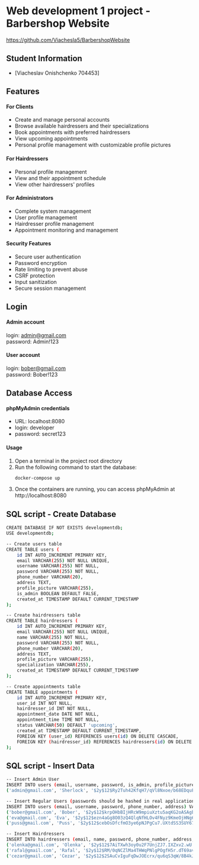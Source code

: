 # Web development 1 project - Barbershop Website
https://github.com/Viachesla5/BarbershopWebsite

## Student Information

- [Viacheslav Onishchenko 704453]

## Features

#### For Clients
- Create and manage personal accounts
- Browse available hairdressers and their specializations
- Book appointments with preferred hairdressers
- View upcoming appointments
- Personal profile management with customizable profile pictures

#### For Hairdressers
- Personal profile management
- View and their appointment schedule
- View other hairdressers' profiles

#### For Administrators
- Complete system management
- User profile management
- Hairdresser profile management
- Appointment monitoring and management

#### Security Features
- Secure user authentication
- Password encryption
- Rate limiting to prevent abuse
- CSRF protection
- Input sanitization
- Secure session management



## Login

#### Admin account

login: admin@gmail.com \
password: Admin!123

#### User account

login: bober@gmail.com \
password: Bober!123

## Database Access

#### phpMyAdmin credentials
- URL: localhost:8080
- login: developer
- password: secret123

#### Usage
1. Open a terminal in the project root directory
2. Run the following command to start the database:
   ```bash
   docker-compose up
   ```
3. Once the containers are running, you can access phpMyAdmin at http://localhost:8080



## SQL script - Create Database

```bash
CREATE DATABASE IF NOT EXISTS developmentdb;
USE developmentdb;
```

```bash
-- Create users table
CREATE TABLE users (
    id INT AUTO_INCREMENT PRIMARY KEY,
    email VARCHAR(255) NOT NULL UNIQUE,
    username VARCHAR(255) NOT NULL,
    password VARCHAR(255) NOT NULL,
    phone_number VARCHAR(20),
    address TEXT,
    profile_picture VARCHAR(255),
    is_admin BOOLEAN DEFAULT FALSE,
    created_at TIMESTAMP DEFAULT CURRENT_TIMESTAMP
);

-- Create hairdressers table
CREATE TABLE hairdressers (
    id INT AUTO_INCREMENT PRIMARY KEY,
    email VARCHAR(255) NOT NULL UNIQUE,
    name VARCHAR(255) NOT NULL,
    password VARCHAR(255) NOT NULL,
    phone_number VARCHAR(20),
    address TEXT,
    profile_picture VARCHAR(255),
    specialization VARCHAR(255),
    created_at TIMESTAMP DEFAULT CURRENT_TIMESTAMP
);

-- Create appointments table
CREATE TABLE appointments (
    id INT AUTO_INCREMENT PRIMARY KEY,
    user_id INT NOT NULL,
    hairdresser_id INT NOT NULL,
    appointment_date DATE NOT NULL,
    appointment_time TIME NOT NULL,
    status VARCHAR(50) DEFAULT 'upcoming',
    created_at TIMESTAMP DEFAULT CURRENT_TIMESTAMP,
    FOREIGN KEY (user_id) REFERENCES users(id) ON DELETE CASCADE,
    FOREIGN KEY (hairdresser_id) REFERENCES hairdressers(id) ON DELETE CASCADE
);
```
## SQL script - Insert Data

```bash
-- Insert Admin User
INSERT INTO users (email, username, password, is_admin, profile_picture) VALUES
('admin@gmail.com', 'Sherlock', '$2y$12$Ry2Tuh42KfqH7/qVl8Nxoe/b68EDquFrKUSsWm9WPwS1LXfhvpVKu', TRUE, '/uploads/profile_pictures/profile_67f18e0b9d277.jpg'); -- password: Admin!123

-- Insert Regular Users (passwords should be hashed in real application)
INSERT INTO users (email, username, password, phone_number, address) VALUES
('bober@gmail.com', 'Bober', '$2y$12$krpOHbBIjHRcW9mpiuXztu5aqKG2oASAgb7qpz.VtlbZ2ArFQvT6O', '+31612345678', 'Amsterdam Street 1'), -- password: Bober!123
('eva@gmail.com', 'Eva', '$2y$12$ezn4aGg8O03zQ4QlqNfHLOv4FNyz9KmeOjHNg6rHPbVOOCmEjsLMC', '+31634567890', 'Utrecht Road 3'), -- password: EvaEva!123
('puss@gmail.com', 'Puss', '$2y$12$cebOsDfcfmO3ye6pNJPgCu7.UXtdSS3SUY67q9aQHWwaqeHczn8V.', '+31689012345', 'Breda Lane 8'); -- password: Puss!123

-- Insert Hairdressers
INSERT INTO hairdressers (email, name, password, phone_number, address, specialization, profile_picture) VALUES
('olenka@gmail.com', 'Olenka', '$2y$12$7AiTXwh3oy0u2F7UnjZJ7.IXZxv2.wU.pBdSZjoJspnSy1XAFkXHe', '+31690123456', 'Salon Street 1', 'Color Specialist', '/uploads/hairdressers/hairdresser_12_67f18ba89aff1.png'), -- password: Olenka!123
('rafal@gmail.com', 'Rafal', '$2y$12$RM/0qNCZlMa4THWqPNlgPOgfH5r.dT69avxneq8YJI0OONKdjuM.C', '+31601234567', 'Salon Avenue 2', 'Men''s Hair Specialist', '/uploads/hairdressers/hairdresser_13_67f18b8d759c4.png'), -- password: Rafal!123
('cezar@gmail.com', 'Cezar', '$2y$12$2SAuCvIguFqDwJOEcrx/qu6qS3qW/8B4kJCpiHKek.UidNbELZCyS', '+31612345678', 'Salon Road 3', 'Men''s Hair Specialist', '/uploads/hairdressers/hairdresser_14_67f18c86e0c1d.png'); -- password: Cezar!123

```